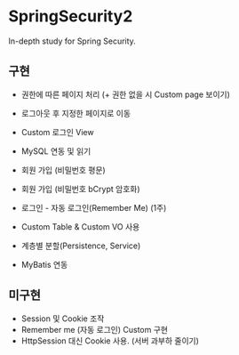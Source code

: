 # SpringSecurity2
In-depth study for Spring Security.

## 구현 ##
* 권한에 따른 페이지 처리 (+ 권한 없을 시 Custom page 보이기)
* 로그아웃 후 지정한 페이지로 이동
* Custom 로그인 View
* MySQL 연동 및 읽기
* 회원 가입 (비밀번호 평문)
* 회원 가입 (비밀번호 bCrypt 암호화)
* 로그인 - 자동 로그인(Remember Me) (1주)

* Custom Table & Custom VO 사용
 * 계층별 분할(Persistence, Service)
 * MyBatis 연동

## 미구현 ##
* Session 및 Cookie 조작
 * Remember me (자동 로그인) Custom 구현
 * HttpSession 대신 Cookie 사용. (서버 과부하 줄이기)

